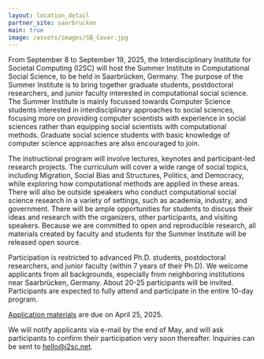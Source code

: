 ```yaml
---
layout: location_detail
partner_site: saarbrucken
main: true
image: /assets/images/SB_Cover.jpg
---
```


[//]: # (ORGANIZERS: Update the info to match your location. Add a site image to /assets/images/ and update the placeholder URL above to match it. See _data/2025/Saarbrücken for yml files that control the header content, location info on general sites page, people lists, and sidebar.)

From September 8 to September 19, 2025, the Interdisciplinary Institute for Societal Computing (I2SC) will host the Summer Institute in Computational Social Science, to be held in Saarbrücken, Germany. The purpose of the Summer Institute is to bring together graduate students, postdoctoral researchers, and junior faculty interested in computational social science. The Summer Institute is mainly focussed towards Computer Science students interested in interdisciplinary approaches to social sciences, focusing more on providing computer scientists with experience in social sciences rather than equipping social scientists with computational methods. Graduate social science students with basic knowledge of computer science approaches are also encouraged to join.

The instructional program will involve lectures, keynotes and participant-led research projects. The curriculum will cover a wide range of social topics, including Migration, Social Bias and Structures, Politics, and Democracy, while exploring how computational methods are applied in these areas. There will also be outside speakers who conduct computational social science research in a variety of settings, such as academia, industry, and government. There will be ample opportunities for students to discuss their ideas and research with the organizers, other participants, and visiting speakers. Because we are committed to open and reproducible research, all materials created by faculty and students for the Summer Institute will be released open source.

Participation is restricted to advanced Ph.D. students, postdoctoral researchers, and junior faculty (within 7 years of their Ph.D). We welcome applicants from all backgrounds, especially from neighboring institutions near Saarbrücken, Germany. About 20-25 participants will be invited. Participants are expected to fully attend and participate in the entire 10-day program.

[Application materials](https://docs.google.com/forms/d/e/1FAIpQLScOljegPItTl8KqAcXedaD9aQEf4ULm29Us8ieehRwWlKssNA/viewform) are due on April  25, 2025.

We will notify applicants via e-mail by the end of May, and will ask participants to confirm their participation very soon thereafter. Inquiries can be sent to hello@i2sc.net.


[//]: # (ORGANIZERS: feel free to add a link to your application materials or your SICSS apply page above.)
